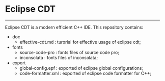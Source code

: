 # Eclipse CDT

***

Eclipse CDT is a modern efficient C\++ IDE. This repository contains:

- doc
	- effective-cdt.md : turorial for effective usage of eclipse cdt;
- fonts
	- source-code-pro : fonts files of source code pro;
	- inconsolata : fonts files of inconsolata;
- export
	- global-config.epf : exported of eclipse global configurations;
	- code-formatter.xml : exported of eclipse code formatter for C\++;

